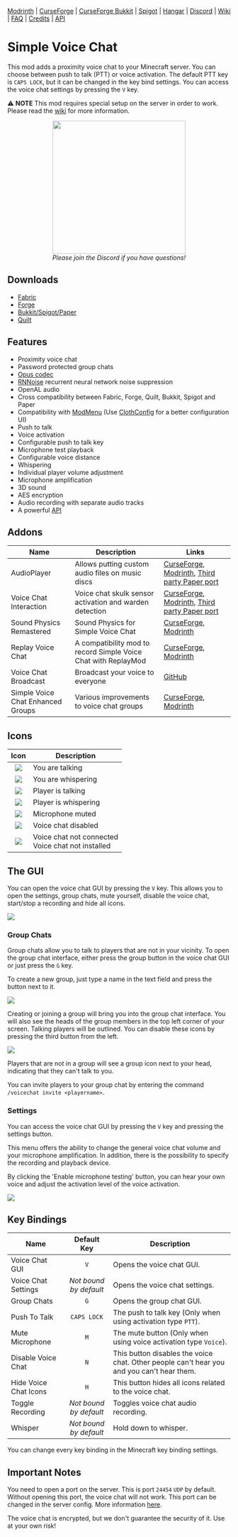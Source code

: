 [Modrinth](https://modrinth.com/mod/simple-voice-chat)
|
[CurseForge](https://www.curseforge.com/minecraft/mc-mods/simple-voice-chat)
|
[CurseForge Bukkit](https://www.curseforge.com/minecraft/bukkit-plugins/simple-voice-chat/files/all)
|
[Spigot](https://www.spigotmc.org/resources/simple-voice-chat.93738/)
|
[Hangar](https://hangar.papermc.io/henkelmax/SimpleVoiceChat)
|
[Discord](https://discord.gg/4dH2zwTmyX)
|
[Wiki](https://modrepo.de/minecraft/voicechat/wiki)
|
[FAQ](https://modrepo.de/minecraft/voicechat/faq)
|
[Credits](https://modrepo.de/minecraft/voicechat/credits)
|
[API](https://modrepo.de/minecraft/voicechat/api)

# Simple Voice Chat

This mod adds a proximity voice chat to your Minecraft server.
You can choose between push to talk (PTT) or voice activation.
The default PTT key is `CAPS LOCK`, but it can be changed in the key bind settings.
You can access the voice chat settings by pressing the `V` key.

:warning: **NOTE** This mod requires special setup on the server in order to work.
Please read the [wiki](https://modrepo.de/minecraft/voicechat/wiki/setup) for more information.

<p align="center">
    <a href="https://discord.gg/4dH2zwTmyX">
        <img src="https://i.imgur.com/JgDt1Fl.png" width="300">
    </a>
    <br/>
    <i>Please join the Discord if you have questions!</i>
</p>

## Downloads

- [Fabric](https://modrinth.com/mod/simple-voice-chat/versions?l=fabric)
- [Forge](https://modrinth.com/mod/simple-voice-chat/versions?l=forge)
- [Bukkit/Spigot/Paper](https://modrinth.com/plugin/simple-voice-chat/versions?l=bukkit)
- [Quilt](https://modrinth.com/mod/simple-voice-chat/versions?l=quilt)

## Features

- Proximity voice chat
- Password protected group chats
- [Opus codec](https://opus-codec.org/)
- [RNNoise](https://jmvalin.ca/demo/rnnoise/) recurrent neural network noise suppression
- OpenAL audio
- Cross compatibility between Fabric, Forge, Quilt, Bukkit, Spigot and Paper
- Compatibility with [ModMenu](https://www.curseforge.com/minecraft/mc-mods/modmenu) (Use [ClothConfig](https://www.curseforge.com/minecraft/mc-mods/cloth-config) for a better configuration UI)
- Push to talk
- Voice activation
- Configurable push to talk key
- Microphone test playback
- Configurable voice distance
- Whispering
- Individual player volume adjustment
- Microphone amplification
- 3D sound
- AES encryption
- Audio recording with separate audio tracks
- A powerful [API](https://modrepo.de/minecraft/voicechat/api)

## Addons

| Name                              | Description                                                    | Links                                                                                                                                                                                                                              |
|-----------------------------------|----------------------------------------------------------------|------------------------------------------------------------------------------------------------------------------------------------------------------------------------------------------------------------------------------------|
| AudioPlayer                       | Allows putting custom audio files on music discs               | [CurseForge](https://www.curseforge.com/minecraft/mc-mods/audioplayer), [Modrinth](https://modrinth.com/mod/audioplayer), [Third party Paper port](https://github.com/Navoei/CustomDiscs)                                          |
| Voice Chat Interaction            | Voice chat skulk sensor activation and warden detection        | [CurseForge](https://www.curseforge.com/minecraft/mc-mods/voice-chat-interaction), [Modrinth](https://modrinth.com/mod/voice-chat-interaction), [Third party Paper port](https://github.com/iGalaxyYT/voicechat-interaction-paper) |
| Sound Physics Remastered          | Sound Physics for Simple Voice Chat                            | [CurseForge](https://www.curseforge.com/minecraft/mc-mods/sound-physics-remastered), [Modrinth](https://modrinth.com/mod/sound-physics-remastered)                                                                                 |
| Replay Voice Chat                 | A compatibility mod to record Simple Voice Chat with ReplayMod | [CurseForge](https://www.curseforge.com/minecraft/mc-mods/replay-voice-chat), [Modrinth](https://modrinth.com/mod/replay-voice-chat)                                                                                               |
| Voice Chat Broadcast              | Broadcast your voice to everyone                               | [GitHub](https://github.com/henkelmax/voicechat-broadcast-plugin)                                                                                                                                                                  |
| Simple Voice Chat Enhanced Groups | Various improvements to voice chat groups                      | [CurseForge](https://www.curseforge.com/minecraft/mc-mods/enhanced-groups), [Modrinth](https://modrinth.com/mod/enhanced-groups)                                                                                                   |

## Icons

|                 Icon                 | Description                                           |
|:------------------------------------:|-------------------------------------------------------|
| ![](https://i.imgur.com/FZD3ohs.png) | You are talking                                       |
| ![](https://i.imgur.com/BJt2YAL.png) | You are whispering                                    |
| ![](https://i.imgur.com/lmN6ydy.png) | Player is talking                                     |
| ![](https://i.imgur.com/Felj73b.png) | Player is whispering                                  |
| ![](https://i.imgur.com/dI3pfmA.png) | Microphone muted                                      |
| ![](https://i.imgur.com/MZRBqra.png) | Voice chat disabled                                   |
| ![](https://i.imgur.com/Lv3K6tC.png) | Voice chat not connected<br/>Voice chat not installed |

## The GUI

You can open the voice chat GUI by pressing the `V` key.
This allows you to open the settings, group chats, mute yourself, disable the voice chat, start/stop a recording and hide all icons.

![](https://i.imgur.com/TCCHTl8.png)

### Group Chats

Group chats allow you to talk to players that are not in your vicinity.
To open the group chat interface, either press the group button in the voice chat GUI or just press the `G` key.

To create a new group, just type a name in the text field and press the button next to it.

![](https://i.imgur.com/FihRdNd.png)

Creating or joining a group will bring you into the group chat interface.
You will also see the heads of the group members in the top left corner of your screen.
Talking players will be outlined.
You can disable these icons by pressing the third button from the left.

![](https://i.imgur.com/ZVSfBms.png)

Players that are not in a group will see a group icon next to your head, indicating that they can't talk to you.

You can invite players to your group chat by entering the command `/voicechat invite <playername>`.

### Settings

You can access the voice chat GUI by pressing the `V` key and pressing the settings button.

This menu offers the ability to change the general voice chat volume and your microphone amplification.
In addition, there is the possibility to specify the recording and playback device.

By clicking the 'Enable microphone testing' button, you can hear your own voice and adjust the activation level of the voice activation.

![](https://i.imgur.com/TMyfSYU.png)

## Key Bindings

| Name                  |      Default Key       | Description                                                                               |
|-----------------------|:----------------------:|-------------------------------------------------------------------------------------------|
| Voice Chat GUI        |          `V`           | Opens the voice chat GUI.                                                                 |
| Voice Chat Settings   | *Not bound by default* | Opens the voice chat settings.                                                            |
| Group Chats           |          `G`           | Opens the group chat GUI.                                                                 |
| Push To Talk          |      `CAPS LOCK`       | The push to talk key (Only when using activation type `PTT`).                             |
| Mute Microphone       |          `M`           | The mute button (Only when using voice activation type `Voice`).                          |
| Disable Voice Chat    |          `N`           | This button disables the voice chat. Other people can't hear you and you can't hear them. |
| Hide Voice Chat Icons |          `H`           | This button hides all icons related to the voice chat.                                    |
| Toggle Recording      | *Not bound by default* | Toggles voice chat audio recording.                                                       |
| Whisper               | *Not bound by default* | Hold down to whisper.                                                                     |

You can change every key binding in the Minecraft key binding settings.

## Important Notes

You need to open a port on the server. This is port `24454` `UDP` by default.
Without opening this port, the voice chat will not work.
This port can be changed in the server config.
More information [here](https://modrepo.de/minecraft/voicechat/wiki/setup).

The voice chat is encrypted, but we don't guarantee the security of it. Use at your own risk!
